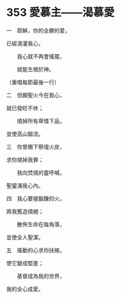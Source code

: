 # 353 愛慕主——渴慕愛

一　耶穌，你的全勝的愛，

已經澆灌我心，

　　我心就不再會搖擺，

　　就能生根於神。

（重唱每節最後一行）

二　但願聖火今在我心，

就已發旺不休；

　　燒掉所有卑情下品，

並使高山鎔流。

三　你曾賜下祭壇火炭，

求你燒掉我罪；

　　我向焚燒的靈呼喊，

聖靈滿我心內。

四　我心要接鍛鍊的火，

將我舊造燒絕；

　　散佈生命在每角落，

並使全人聖潔。

五　搖動的心求你扶掖，

使它變成堅崖；

　　基督成為我的世界，

我的全心成愛。

